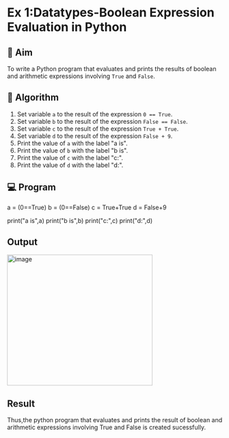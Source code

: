
# Ex 1:Datatypes-Boolean Expression Evaluation in Python

## 🎯 Aim
To write a Python program that evaluates and prints the results of boolean and arithmetic expressions involving `True` and `False`.

## 🧠 Algorithm
1. Set variable `a` to the result of the expression `0 == True`.
2. Set variable `b` to the result of the expression `False == False`.
3. Set variable `c` to the result of the expression `True + True`.
4. Set variable `d` to the result of the expression `False + 9`.
5. Print the value of `a` with the label "a is".
6. Print the value of `b` with the label "b is".
7. Print the value of `c` with the label "c:".
8. Print the value of `d` with the label "d:".

## 💻 Program
a = (0==True)
b = (0==False)
c = True+True
d = False+9

print("a is",a)
print("b is",b)
print("c:",c)
print("d:",d)

## Output
<img width="340" height="306" alt="image" src="https://github.com/user-attachments/assets/192ffbfe-1973-49d1-a364-38365ed1e755" />

## Result
Thus,the python program that evaluates and prints the result of boolean and arithmetic expressions involving True and False is created sucessfully.
